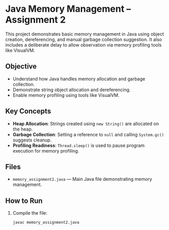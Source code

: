 # Java Memory Management – Assignment 2

This project demonstrates basic memory management in Java using object creation, dereferencing, and manual garbage collection suggestion. It also includes a deliberate delay to allow observation via memory profiling tools like VisualVM.

## Objective

- Understand how Java handles memory allocation and garbage collection.
- Demonstrate string object allocation and dereferencing.
- Enable memory profiling using tools like VisualVM.

## Key Concepts

- **Heap Allocation**: Strings created using `new String()` are allocated on the heap.
- **Garbage Collection**: Setting a reference to `null` and calling `System.gc()` suggests cleanup.
- **Profiling Readiness**: `Thread.sleep()` is used to pause program execution for memory profiling.

## Files

- `memory_assignment2.java` — Main Java file demonstrating memory management.

## How to Run

1. Compile the file:

   ```bash
   javac memory_assignment2.java

